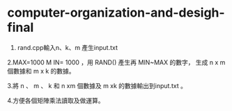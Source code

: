 # computer-organization-and-desigh-final

1. rand.cpp輸入n、k、m 產生input.txt

2.MAX=1000 M IN= 1000 ，用 RAND() 產生再 MIN~MAX 的數字， 生成 n x m 個數據和 m x k 的數據。

3.將 n 、 m 、 k 和 n xm 個數據及 m xk 的數據輸出到input.txt 。

4.方便各個矩陣乘法讀取及做運算。
